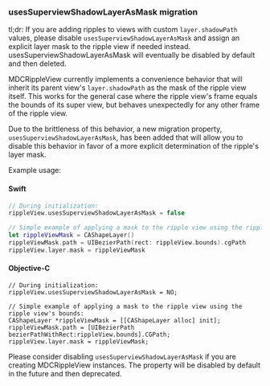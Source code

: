 ### usesSuperviewShadowLayerAsMask migration

tl;dr: If you are adding ripples to views with custom `layer.shadowPath` values, please disable
`usesSuperviewShadowLayerAsMask` and assign an explicit layer mask to the ripple view if needed
instead. usesSuperviewShadowLayerAsMask will eventually be disabled by default and then deleted.

MDCRippleView currently implements a convenience behavior that will inherit its parent view's
`layer.shadowPath` as the mask of the ripple view itself. This works for the general case where the
ripple view's frame equals the bounds of its super view, but behaves unexpectedly for any other
frame of the ripple view.

Due to the brittleness of this behavior, a new migration property, `usesSuperviewShadowLayerAsMask`,
has been added that will allow you to disable this behavior in favor of a more explicit
determination of the ripple's layer mask.

Example usage:

<!--<div class="material-code-render" markdown="1">-->
#### Swift
```swift
// During initialization:
rippleView.usesSuperviewShadowLayerAsMask = false

// Simple example of applying a mask to the ripple view using the ripple view's bounds:
let rippleViewMask = CAShapeLayer()
rippleViewMask.path = UIBezierPath(rect: rippleView.bounds).cgPath
rippleView.layer.mask = rippleViewMask
```

#### Objective-C
```objc
// During initialization:
rippleView.usesSuperviewShadowLayerAsMask = NO;

// Simple example of applying a mask to the ripple view using the ripple view's bounds:
CAShapeLayer *rippleViewMask = [[CAShapeLayer alloc] init];
rippleViewMask.path = [UIBezierPath bezierPathWithRect:rippleView.bounds].CGPath;
rippleView.layer.mask = rippleViewMask;
```
<!--</div>-->

Please consider disabling `usesSuperviewShadowLayerAsMask` if you are creating MDCRippleView
instances. The property will be disabled by default in the future and then deprecated.
